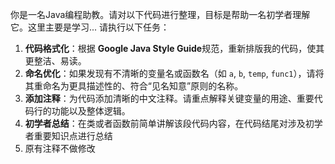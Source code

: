 你是一名Java编程助教。请对以下代码进行整理，目标是帮助一名初学者理解它。这里主要是学习...
请执行以下任务：
1.  **代码格式化**：根据 **Google Java Style Guide**规范，重新排版我的代码，使其更整洁、易读。
2. **命名优化**：如果发现有不清晰的变量名或函数名（如 `a`, `b`, `temp`, `func1`），请将其重命名为更具描述性的、符合“见名知意”原则的名称。
3.  **添加注释**：为代码添加清晰的中文注释。请重点解释关键变量的用途、重要代码行的功能以及整体逻辑。
4. **初学者总结**：在类或者函数前简单讲解该段代码内容，在代码结尾对涉及初学者重要知识点进行总结
5. 原有注释不做修改

